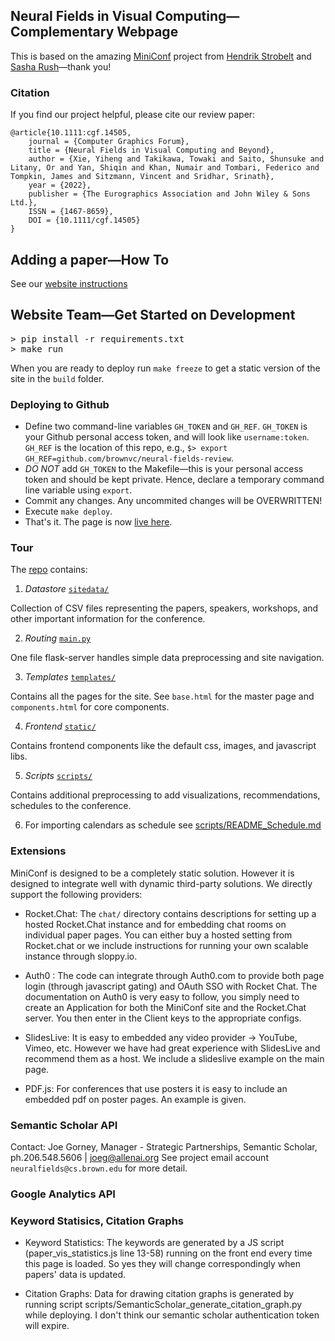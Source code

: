 ## Neural Fields in Visual Computing&mdash;Complementary Webpage

This is based on the amazing <a href="https://mini-conf.github.io/index.html">MiniConf</a> project from [Hendrik Strobelt](http://twitter.com/hen_str) and [Sasha Rush](http://twitter.com/srush_nlp)&mdash;thank you!


### Citation
If you find our project helpful, please cite our review paper:
```
@article{10.1111:cgf.14505,
    journal = {Computer Graphics Forum},
    title = {Neural Fields in Visual Computing and Beyond},
    author = {Xie, Yiheng and Takikawa, Towaki and Saito, Shunsuke and Litany, Or and Yan, Shiqin and Khan, Numair and Tombari, Federico and Tompkin, James and Sitzmann, Vincent and Sridhar, Srinath},
    year = {2022},
    publisher = {The Eurographics Association and John Wiley & Sons Ltd.},
    ISSN = {1467-8659},
    DOI = {10.1111/cgf.14505}
}
```

## Adding a paper&mdash;How To
See our <a href="https://brownvc.github.io/neural-fields-review/add_paper.html">website instructions</a>

## Website Team&mdash;Get Started on Development

<pre>
> pip install -r requirements.txt
> make run
</pre>

When you are ready to deploy run `make freeze` to get a static version of the site in the `build` folder. 

### Deploying to Github

- Define two command-line variables `GH_TOKEN` and `GH_REF`. `GH_TOKEN` is your Github personal access token, and will look like `username:token`. `GH_REF` is the location of this repo, e.g., ```$> export GH_REF=github.com/brownvc/neural-fields-review```.
- *DO NOT* add `GH_TOKEN` to the Makefile&mdash;this is your personal access token and should be kept private. Hence, declare a temporary command line variable using `export`.
- Commit any changes. Any uncommited changes will be OVERWRITTEN!
- Execute `make deploy`. 
- That's it. The page is now [live here](https://brownvc.github.io/neural-fields-review/).

### Tour

The <a href="https://github.com/brownvc/neural-fields-review">repo</a> contains:

1) *Datastore* <a href="https://github.com/brownvc/neural-fields-review/tree/main/sitedata">`sitedata/`</a>

Collection of CSV files representing the papers, speakers, workshops, and other important information for the conference.

2) *Routing* <a href="https://github.com/brownvc/neural-fields-review/tree/main/main.py">`main.py`</a>

One file flask-server handles simple data preprocessing and site navigation. 

3) *Templates* <a href="https://github.com/brownvc/neural-fields-review/tree/main/templates">`templates/`</a>

Contains all the pages for the site. See `base.html` for the master page and `components.html` for core components.

4) *Frontend* <a href="https://github.com/brownvc/neural-fields-review/tree/main/static">`static/`</a>

Contains frontend components like the default css, images, and javascript libs.

5) *Scripts* <a href="https://github.com/brownvc/neural-fields-review/tree/main/scripts">`scripts/`</a>

Contains additional preprocessing to add visualizations, recommendations, schedules to the conference. 

6) For importing calendars as schedule see [scripts/README_Schedule.md](https://github.com/brownvc/neural-fields-review/tree/main/scripts/README_Schedule.md)

### Extensions

MiniConf is designed to be a completely static solution. However it is designed to integrate well with dynamic third-party solutions. We directly support the following providers: 

* Rocket.Chat: The `chat/` directory contains descriptions for setting up a hosted Rocket.Chat instance and for embedding chat rooms on individual paper pages. You can either buy a hosted setting from Rocket.chat or we include instructions for running your own scalable instance through sloppy.io. 

* Auth0 : The code can integrate through Auth0.com to provide both page login (through javascript gating) and OAuth SSO with Rocket Chat. The documentation on Auth0 is very easy to follow, you simply need to create an Application for both the MiniConf site and the Rocket.Chat server. You then enter in the Client keys to the appropriate configs. 

* SlidesLive: It is easy to embedded any video provider -> YouTube, Vimeo, etc. However we have had great experience with SlidesLive and recommend them as a host. We include a slideslive example on the main page. 

* PDF.js: For conferences that use posters it is easy to include an embedded pdf on poster pages. An example is given. 

### Semantic Scholar API

Contact: Joe Gorney, Manager - Strategic Partnerships, Semantic Scholar, ph.206.548.5606 | joeg@allenai.org
See project email account `neuralfields@cs.brown.edu` for more detail.

### Google Analytics API

### Keyword Statisics, Citation Graphs
* Keyword Statistics: The keywords are generated by a JS script (paper_vis_statistics.js line 13-58) running on the front end every time this page is loaded. So yes they will change correspondingly when papers' data is updated.

* Citation Graphs: Data for drawing citation graphs is generated by running script scripts/SemanticScholar_generate_citation_graph.py while deploying. I don't think our semantic scholar authentication token will expire.